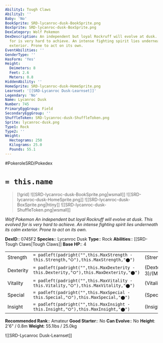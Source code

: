 ```yaml
---
Ability1: Tough Claws
Ability2: ''
Baby: 'No'
BookSprite: SRD-lycanroc-dusk-BookSprite.png
BoxSprite: SRD-lycanroc-dusk-BoxSprite.png
DexCategory: Wolf Pokemon
DexDescription: An independent but loyal Rockruff will evolve at dusk. This evolved
  for is very hard to achieve. An intense fighting spirit lies underneath its calm
  exterior. Prone to act on its own.
EventAbilities: ''
GenderType: ''
HasForm: 'Yes'
Height:
  Deimeters: 8
  Feet: 2.6
  Meters: 0.8
HiddenAbility: ''
HomeSprite: SRD-lycanroc-dusk-HomeSprite.png
Learnset: '[[SRD-Lycanroc Dusk-Learnset]]'
Legendary: 'No'
Name: Lycanroc Dusk
Number: 745
PrimaryEggGroup: Field
SecondaryEggGroup: ''
ShuffleToken: SRD-lycanroc-dusk-ShuffleToken.png
Sprite: lycanroc-dusk.png
Type1: Rock
Type2: ''
Weight:
  Hectograms: 250
  Kilograms: 25.0
  Pounds: 55.1
---
```


#PokeroleSRD/Pokedex

# `= this.name`

> [!grid]
> ![[SRD-lycanroc-dusk-BookSprite.png|wsmall]]
> ![[SRD-lycanroc-dusk-HomeSprite.png]]
> ![[SRD-lycanroc-dusk-BoxSprite.png|htiny]]
> ![[SRD-lycanroc-dusk-ShuffleToken.png|wsmall]]


*Wolf Pokemon*
*An independent but loyal Rockruff will evolve at dusk. This evolved for is very hard to achieve. An intense fighting spirit lies underneath its calm exterior. Prone to act on its own.*

**DexID**:: 0745F2
**Species**:: Lycanroc Dusk
**Type**:: Rock
**Abilities**:: [[SRD-Tough Claws|Tough Claws]]
**Base HP**:: 4

|           |                                                                                        |                                          |
| --------- | -------------------------------------------------------------------------------------- | ---------------------------------------- |
| Strength  | `= padleft(padright("",this.MaxStrength - this.Strength,"⭘"),this.MaxStrength,"⬤")`    | (Strength::3)/(MaxStrength::6)   |
| Dexterity | `= padleft(padright("",this.MaxDexterity - this.Dexterity,"⭘"),this.MaxDexterity,"⬤")` | (Dexterity:: 3)/(MaxDexterity::6) |
| Vitality  | `= padleft(padright("",this.MaxVitality - this.Vitality,"⭘"),this.MaxVitality,"⬤")`    | (Vitality::2)/(MaxVitality::4)   |
| Special   | `= padleft(padright("",this.MaxSpecial - this.Special,"⭘"),this.MaxSpecial,"⬤")`       | (Special::2)/(MaxSpecial::4)     |
| Insight   | `= padleft(padright("",this.MaxInsight - this.Insight,"⭘"),this.MaxInsight,"⬤")`       | (Insight::2)/(MaxInsight::4)     |


**Recommended Rank**:: Amateur
**Good Starter**:: No
**Can Evolve**:: No
**Height**: 2'6" / 0.8m
**Weight**: 55.1lbs / 25.0kg

![[SRD-Lycanroc Dusk-Learnset]]